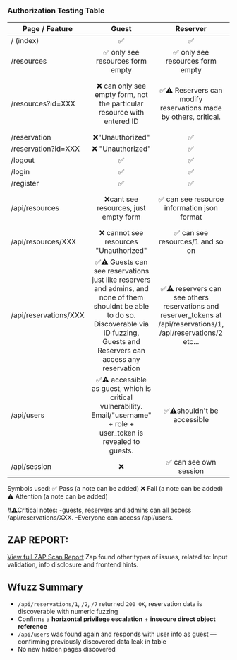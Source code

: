 ### Authorization Testing Table

| Page / Feature             | Guest | Reserver | Administrator |
|----------------------------|:-----:|:--------:|:--------------:|
| / (index)                  |  ✅     |    ✅      |      ✅         |
| /resources                 |   ✅ only see resources form empty    |     ✅ only see resources form empty    |       ✅  only see resources form empty       |
| /resources?id=XXX          |   ❌ can only see empty form, not the particular resource with entered ID   |  ✅⚠️ Reservers can modify reservations made by others, critical.       |     ✅´can modify  reserver made reservations, maybe acceptable as admin?           |
| /reservation               |   ❌"Unauthorized"    |     ✅     |       ✅         |
| /reservation?id=XXX        |   ❌ "Unauthorized"    |     ✅     |                |
| /logout                    |   ✅    |    ✅      |       ✅         |
| /login                     |   ✅    |     ✅     |     ✅           |
| /register                  |    ✅   |     ✅     |       ✅         |
| /api/resources             |  ❌cant see resources, just empty form     |    ✅  can see resource information json format    |        ✅ can see resource information json format       |
| /api/resources/XXX         |   ❌ cannot see resources "Unauthorized"    |    ✅ can see resources/1 and so on     |        ✅   can see resources/1 and so on      |
| /api/reservations/XXX      |   ✅⚠️ Guests can see reservations just like reservers and admins, and none of them shouldnt be able to do so. Discoverable via ID fuzzing, Guests and Reservers can access any reservation   |     ✅⚠️ reservers can see others reservations and reserver_tokens at /api/reservations/1, /api/reservations/2 etc...     | ✅⚠️admin can also see others reservations and reserver_tokens               |
| /api/users                 |  ✅⚠️ accessible as guest, which is critical vulnerability. Email/"username" + role + user_token is revealed to guests.     |    ✅⚠️shouldn't be accessible      |     ✅⚠️           |
| /api/session               |  ❌     |    ✅ can see own session     |       ✅  can see own session       |


Symbols used:
✅ Pass (a note can be added)
❌ Fail (a note can be added)
⚠️ Attention (a note can be added)

#⚠Critical notes:
-guests, reservers and admins can all access /api/reservations/XXX.
-Everyone can access  /api/users.

## ZAP REPORT:
[View full ZAP Scan Report](./ZapReport_phase3.md)
Zap found other types of issues, related to: Input validation, info disclosure and frontend hints.

## Wfuzz Summary

- `/api/reservations/1`, `/2`, `/7` returned `200 OK`, reservation data is discoverable with numeric fuzzing
- Confirms a **horizontal privilege escalation** + **insecure direct object reference**
- `/api/users` was found again and responds with user info as guest — confirming previously discovered data leak in table
- No new hidden pages discovered

